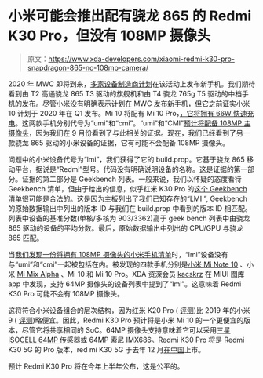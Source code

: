 # 小米可能会推出配有骁龙 865 的 Redmi K30 Pro，但没有 108MP 摄像头

> 原文：<https://www.xda-developers.com/xiaomi-redmi-k30-pro-snapdragon-865-no-108mp-camera/>

2020 年 MWC 即将到来，[多家设备制造商计划](https://www.xda-developers.com/mwc-2020-preview-lg-sony-motorola-oppo/)在该活动上发布新手机。我们期待看到由 T2 高通骁龙 865 T3 驱动的旗舰机和由 T4 骁龙 765g T5 驱动的中档手机的发布。尽管小米没有明确表示计划在 MWC 发布新手机，但它之前证实小米 10 计划于 2020 年在 Q1 发布。Mi 10 将配有 Mi 10 Pro，[，它将拥有 66W 快速充电](https://www.xda-developers.com/xiaomi-mi-10-pro-confirmed-miui-11-66w-fast-charging/)。这两款手机分别代号为“umi”和“cmi”。“umi”和“CMI”[预计将配备 108MP 主摄像头](https://www.xda-developers.com/xiaomi-mi-10-mi-10-pro-108mp-cameras/)，因为我们在 9 月份看到了与此相关的证据。现在，我们已经看到了另一款骁龙 865 驱动的小米设备的证据，它有可能不会配备 108MP 摄像头。

问题中的小米设备代号为“lmi”，我们获得了它的 build.prop。它基于骁龙 865 移动平台，据说是“Redmi”型号。代码没有明确说明设备的名称。这是证据的第一部分。证据的第二部分是 Geekbench 列表。一般来说，我们以怀疑的态度看待 Geekbench 清单，但由于给出的信息，似乎红米 K30 Pro 的[这个 Geekbench 清单](https://browser.geekbench.com/v5/cpu/1051164)很可能是合法的。这是因为主板列出了我们已知存在的“LMI ”, Geekbench 的原始数据输出中列出的版本 ID 与我们在 build.prop 中看到的版本 ID 相匹配。列表中设备的基准分数(单核/多核为 903/3362)高于 geek bench 列表中由骁龙 865 驱动的设备的平均分数。最后，原始数据输出中列出的 CPU/GPU 与骁龙 865 匹配。

当[我们发现一份将拥有 108MP 摄像头的小米手机清单](https://www.xda-developers.com/xiaomi-draco-tucana-cmi-umi-phones-108mp-samsung-bright-hmx-camera/)时，“lmi”设备没有与“umi”和“cmi”一起被包括在内。被发现的四款手机分别是[小米 Mi Note 10](https://www.xda-developers.com/xiaomi-mi-note-10-first-impressions-108mp-of-greatness/) 、小米 [Mi Mix Alpha](https://www.xda-developers.com/xiaomi-mi-mix-alpha-hands-on/) 、Mi 10 和 Mi 10 Pro。XDA 资深会员 [kacskrz](https://forum.xda-developers.com/member.php?u=8240900) 在 MIUI 图库 app 中发现，支持 64MP 摄像头的设备列表中提到了“lmi”。这意味着 Redmi K30 Pro 可能不会有 108MP 摄像头。

这将符合小米设备组合的层次结构，因为红米 K20 Pro ( [评测](https://www.xda-developers.com/redmi-k20-pro-xiaomi-mi-9t-pro-review-flagship/))比 2019 年的小米 9 ( [评测](https://www.xda-developers.com/xiaomi-mi-9-review/))略便宜。因此，Redmi K30 Pro 预计将是小米 Mi 10 的一个更便宜的版本，尽管它将共享相同的 SoC。64MP 摄像头支持意味着它可以采用[三星 ISOCELL 64MP 传感器](https://www.xda-developers.com/samsung-64mp-isocell-sensor-smartphones/)或 64MP 索尼 IMX686。Redmi K30 Pro 将是 Redmi K30 5G 的 Pro 版本，red mi K30 5G 于去年 12 月[在中国](https://www.xda-developers.com/xiaomi-redmi-k30-5g-4g-120hz-display-snapdragon-765g-64mp-sony-imx686-china-launch/)上市。

预计 Redmi K30 Pro 将在今年上半年公布，这是公平的。